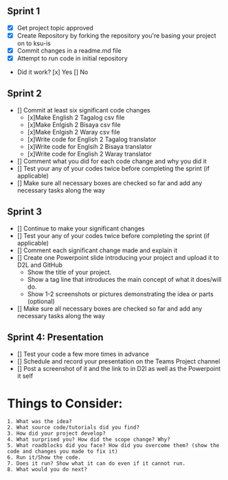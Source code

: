 ## Sprint 1
  - [x] Get project topic approved
  - [x] Create Repository by forking the repository you're basing your project on to ksu-is
  - [x] Commit changes in a readme.md file
  - [x] Attempt to run code in initial repository
  - Did it work?
    [x] Yes   [] No

## Sprint 2
  - [] Commit at least six significant code changes
    - [x]Make English 2 Tagalog csv file
    - [x]Make Enlgish 2 Bisaya csv file
    - [x]Make Enlgish 2 Waray csv file
    - [x]Write code for English 2 Tagalog translator
    - [x]Write code for Englsih 2 Bisaya translator
    - [x]Write code for English 2 Waray translator
  - [] Comment what you did for each code change and why you did it
  - [] Test your any of your codes twice before completing the sprint (if applicable)
  - [] Make sure all necessary boxes are checked so far and add any necessary tasks along the way

## Sprint 3
  - [] Continue to make your significant changes
  - [] Test your any of your codes twice before completing the sprint (if applicable)
  - [] Comment each significant change made and explain it
  - [] Create one Powerpoint slide introducing your project and upload it to D2L and GitHub
      - Show the title of your project.
      - Show a tag line that introduces the main concept of what it does/will do.
      - Show 1-2 screenshots or pictures demonstrating the idea or parts (optional)
  - [] Make sure all necessary boxes are checked so far and add any necessary tasks along the way

## Sprint 4: Presentation
  - [] Test your code a few more times in advance
  - [] Schedule and record your presentation on the Teams Project channel
  - [] Post a screenshot of it and the link to in D2l as well as the Powerpoint it self
  # Things to Consider:
    1. What was the idea?
    2. What source code/tutorials did you find?
    3. How did your project develop?
    4. What surprised you? How did the scope change? Why?
    5. What roadblocks did you face? How did you overcome them? (show the code and changes you made to fix it)
    6. Run it/Show the code.
    7. Does it run? Show what it can do even if it cannot run.
    8. What would you do next?

